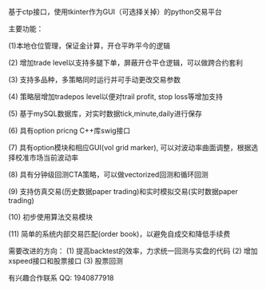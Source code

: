 基于ctp接口，使用tkinter作为GUI（可选择关掉）的python交易平台

主要功能：

(1)本地仓位管理，保证金计算，开仓平昨平今的逻辑

(2) 增加trade level以支持多腿下单，屏蔽开仓平仓逻辑，可以做跨合约套利

(3) 支持多品种，多策略同时运行并可手动更改交易参数

(4) 策略层增加tradepos level以便对trail profit, stop loss等增加支持

(5) 基于mySQL数据库，对实时数据tick,minute,daily进行保存

(6) 具有option pricng C++库swig接口

(7) 具有option模块和相应GUI(vol grid marker), 可以对波动率曲面调整，根据选择校准市场当前波动率

(8) 具有分钟级回测CTA策略，可以做vectorized回测和循环回测

(9) 支持仿真交易(历史数据paper trading)和实时模拟交易(实时数据paper trading)

(10) 初步使用算法交易模块

(11) 简单的系统内部交易匹配(order book)，以避免自成交和降低手续费

需要改进的方向：
(1) 提高backtest的效率，力求统一回测与实盘的代码
(2) 增加xspeed接口和股票接口
(3) 股票回测

有兴趣合作联系
QQ: 1940877918
